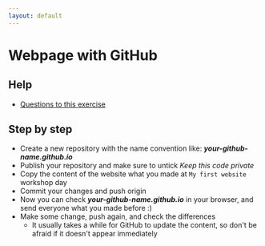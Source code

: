 ```yaml
---
layout: default
---
```

# Webpage with GitHub

## Help

- [Questions to this exercise](http://askbot.greenfox.academy/questions/tags:github-io/)

## Step by step

- Create a new repository with the name convention like: ***your-github-name.github.io***
- Publish your repository and make sure to untick *Keep this code private*
- Copy the content of the website what you made at `My first website` workshop day
- Commit your changes and push origin
- Now you can check ***your-github-name.github.io*** in your browser, and send everyone what you made before :)
- Make some change, push again, and check the differences
  - It usually takes a while for GitHub to update the content, so don't be afraid if it doesn't appear immediately
